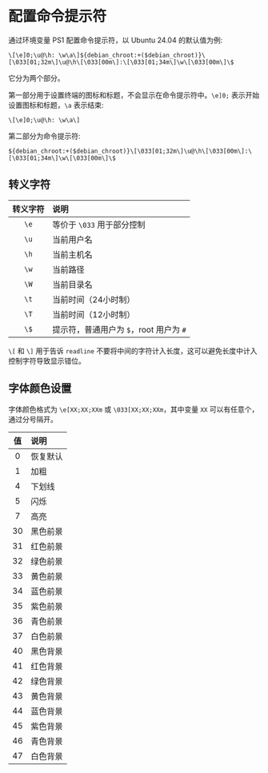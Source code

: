 # 配置命令提示符

通过环境变量 PS1 配置命令提示符，以 Ubuntu 24.04 的默认值为例:  

```
\[\e]0;\u@\h: \w\a\]${debian_chroot:+($debian_chroot)}\[\033[01;32m\]\u@\h\[\033[00m\]:\[\033[01;34m\]\w\[\033[00m\]\$ 
```

它分为两个部分。  

第一部分用于设置终端的图标和标题，不会显示在命令提示符中。`\e]0;` 表示开始设置图标和标题，`\a` 表示结束:  

```
\[\e]0;\u@\h: \w\a\]
```  


第二部分为命令提示符:  

```
${debian_chroot:+($debian_chroot)}\[\033[01;32m\]\u@\h\[\033[00m\]:\[\033[01;34m\]\w\[\033[00m\]\$ 
```

## 转义字符

| 转义字符 | 说明                                 |
| :-:     | :-                                   |
| `\e`    | 等价于 `\033` 用于部分控制             |
| `\u`    | 当前用户名                            |
| `\h`    | 当前主机名                            |
| `\w`    | 当前路径                              |
| `\W`    | 当前目录名                            |
| `\t`    | 当前时间（24小时制）                   |
| `\T`    | 当前时间（12小时制）                   |
| `\$`    | 提示符，普通用户为 `$`，root 用户为 `#` |

`\[` 和 `\]` 用于告诉 `readline` 不要将中间的字符计入长度，这可以避免长度中计入控制字符导致显示错位。

## 字体颜色设置

字体颜色格式为 `\e[XX;XX;XXm` 或 `\033[XX;XX;XXm`，其中变量 `XX` 可以有任意个，通过分号隔开。

| 值    |  说明 |
| :-:   | :-   |
| 0     | 恢复默认  |
| 1     | 加粗      |
| 4     | 下划线    |
| 5     | 闪烁      |
| 7     | 高亮      |
| 30    | 黑色前景  |
| 31    | 红色前景  |
| 32    | 绿色前景  |
| 33    | 黄色前景  |
| 34    | 蓝色前景  |
| 35    | 紫色前景  |
| 36    | 青色前景  |
| 37    | 白色前景  |
| 40    | 黑色背景  |
| 41    | 红色背景  |
| 42    | 绿色背景  |
| 43    | 黄色背景  |
| 44    | 蓝色背景  |
| 45    | 紫色背景  |
| 46    | 青色背景  |
| 47    | 白色背景  |




